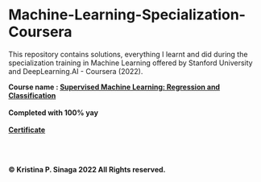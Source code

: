 # Machine-Learning-Specialization-Coursera

This repository contains solutions, everything I learnt and did during the specialization training in Machine Learning offered by Stanford University and DeepLearning.AI - Coursera (2022).

**Course name : [Supervised Machine Learning: Regression and Classification](https://www.coursera.org/learn/machine-learning)** <br />  
**Completed with 100% yay <br />**  
**[Certificate](https://coursera.org/share/5bdbda3f14262b22782bb153174f8660)**  <br />


 <br />
  <br />


**© Kristina P. Sinaga 2022 All Rights reserved.**
